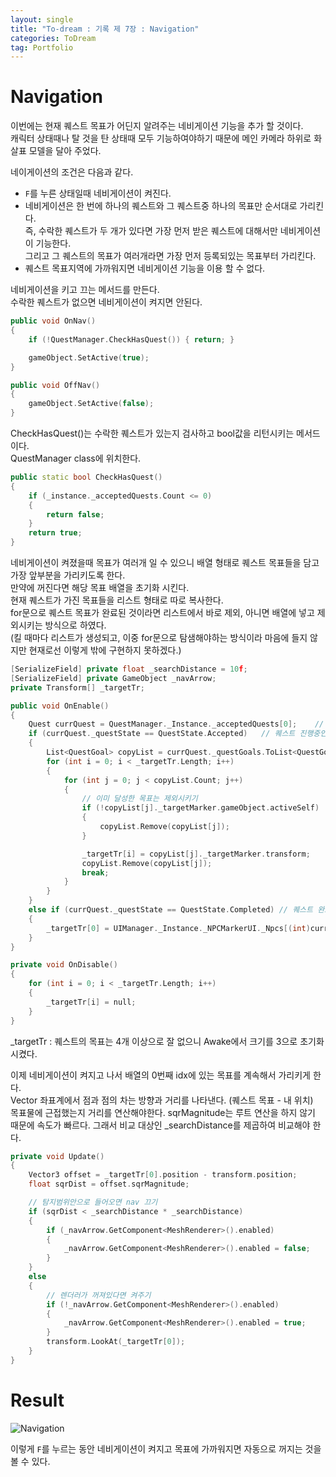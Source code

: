 ```yaml
---
layout: single 
title: "To-dream : 기록 제 7장 : Navigation"
categories: ToDream
tag: Portfolio
---
```


# Navigation

이번에는 현재 퀘스트 목표가 어딘지 알려주는 네비게이션 기능을 추가 할 것이다.  
캐릭터 상태때나 탈 것을 탄 상태때 모두 기능하여야하기 때문에 메인 카메라 하위로 화살표 모델을 달아 주었다.  

네이게이션의 조건은 다음과 같다.  
- `F`를 누른 상태일때 네비게이션이 켜진다.  
- 네비게이션은 한 번에 하나의 퀘스트와 그 퀘스트중 하나의 목표만 순서대로 가리킨다.  
  즉, 수락한 퀘스트가 두 개가 있다면 가장 먼저 받은 퀘스트에 대해서만 네비게이션이 기능한다.  
  그리고 그 퀘스트의 목표가 여러개라면 가장 먼저 등록되있는 목표부터 가리킨다.  
- 퀘스트 목표지역에 가까워지면 네비게이션 기능을 이용 할 수 없다.


네비게이션을 키고 끄는 메서드를 만든다.  
수락한 퀘스트가 없으면 네비게이션이 켜지면 안된다.  
```c++
public void OnNav()
{
    if (!QuestManager.CheckHasQuest()) { return; }

    gameObject.SetActive(true);
}

public void OffNav()
{
    gameObject.SetActive(false);
}
```

CheckHasQuest()는 수락한 퀘스트가 있는지 검사하고 bool값을 리턴시키는 메서드이다.  
QuestManager class에 위치한다.  
```c++
public static bool CheckHasQuest()
{
    if (_instance._acceptedQuests.Count <= 0)
    {
        return false;
    }
    return true;
}
```

네비게이션이 켜졌을때 목표가 여러개 일 수 있으니 배열 형태로 퀘스트 목표들을 담고 가장 앞부분을 가리키도록 한다.  
만약에 꺼진다면 해당 목표 배열을 초기화 시킨다.  
현재 퀘스트가 가진 목표들을 리스트 형태로 따로 복사한다.  
for문으로 퀘스트 목표가 완료된 것이라면 리스트에서 바로 제외, 아니면 배열에 넣고 제외시키는 방식으로 하였다.  
(킬 때마다 리스트가 생성되고, 이중 for문으로 탐샘해야하는 방식이라 마음에 들지 않지만 현재로선 이렇게 밖에 구현하지 못하겠다.)

```c++
[SerializeField] private float _searchDistance = 10f;
[SerializeField] private GameObject _navArrow;
private Transform[] _targetTr;

public void OnEnable()
{
    Quest currQuest = QuestManager._Instance._acceptedQuests[0];    // 현재 수락한 퀘스트 중 가장 먼저 수락한 퀘스트
    if (currQuest._questState == QuestState.Accepted)   // 퀘스트 진행중인경우 Nav가 목표지점을 가리킨다.
    {
        List<QuestGoal> copyList = currQuest._questGoals.ToList<QuestGoal>();   // 퀘스트의 목표들을 복사
        for (int i = 0; i < _targetTr.Length; i++)
        {
            for (int j = 0; j < copyList.Count; j++)
            {
                // 이미 달성한 목표는 제외시키기 
                if (!copyList[j]._targetMarker.gameObject.activeSelf)
                {
                    copyList.Remove(copyList[j]);
                }

                _targetTr[i] = copyList[j]._targetMarker.transform;
                copyList.Remove(copyList[j]);
                break;
            }
        }
    }
    else if (currQuest._questState == QuestState.Completed) // 퀘스트 완료가능 상태면 NPC를 가리킨다.
    {
        _targetTr[0] = UIManager._Instance._NPCMarkerUI._Npcs[(int)currQuest._npcName].transform;
    }
}

private void OnDisable()
{
    for (int i = 0; i < _targetTr.Length; i++)
    {
        _targetTr[i] = null;
    }
}
```
_targetTr : 퀘스트의 목표는 4개 이상으로 잘 없으니 Awake에서 크기를 3으로 초기화 시켰다.

이제 네비게이션이 켜지고 나서 배열의 0번째 idx에 있는 목표를 계속해서 가리키게 한다.  
Vector 좌표계에서 점과 점의 차는 방향과 거리를 나타낸다. (퀘스트 목표 - 내 위치)  
목표물에 근접했는지 거리를 연산해야한다. sqrMagnitude는 루트 연산을 하지 않기 때문에 속도가 빠르다.
그래서 비교 대상인 _searchDistance를 제곱하여 비교해야 한다.  
```c++
private void Update()
{
    Vector3 offset = _targetTr[0].position - transform.position;
    float sqrDist = offset.sqrMagnitude;

    // 탐지범위안으로 들어오면 nav 끄기
    if (sqrDist < _searchDistance * _searchDistance) 
    {
        if (_navArrow.GetComponent<MeshRenderer>().enabled)
        {
            _navArrow.GetComponent<MeshRenderer>().enabled = false;
        } 
    }
    else 
    {
        // 렌더러가 꺼져있다면 켜주기
        if (!_navArrow.GetComponent<MeshRenderer>().enabled)
        {
            _navArrow.GetComponent<MeshRenderer>().enabled = true;
        }
        transform.LookAt(_targetTr[0]);
    }
}
```

# Result
![Navigation](https://user-images.githubusercontent.com/97664446/192155897-fc1b4642-364b-4d29-b89d-5919c05ffa77.gif)  

이렇게 `F`를 누르는 동안 네비게이션이 켜지고 목표에 가까워지면 자동으로 꺼지는 것을 볼 수 있다. 
